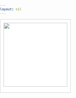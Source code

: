 ```yaml
---
layout: nil
---
```

<html>
<head>
    <meta charset="utf-8" />
    <title>s</title>
    <link rel="shortcut icon" href="/favicon.ico" type="image/x-icon" />
    <script type="text/javascript" src="/js/jquery-1.7.1.min.js"> </script>
    <style type="text/css">
    	body,ul,li,h3 { margin: 0px; padding: 0px; list-style: none; font-family:Microsoft YaHei,\5FAE\8F6F\96C5\9ED1,tahoma,arial,simsun,\5B8B\4F53;font-size:12px;color:#444;}
    	#lxf-box { position: relative; }
    	#lxf-box li { position: absolute; background: #fff; border: solid 1px #ccc; text-align: center; padding: 10px; left: 0px; top: 0px;}
    	h3 { padding-top: 8px;}
	img { width: 200px; height: auto; display: block; border: 0}
	li { -webkit-transition: all .7s ease-out .1s; -moz-transition: all .7s ease-out; -o-transition: all .7s ease-out .1s; transition: all .7s ease-out .1s }
    </style>
</head>
<body>
<ul id="lxf-box">
	<li>
	    <a href="#"><img src="http://www.liuxiaofan.com/demo/waterfall/OLqypfV.jpg"></a>
	    <h3></h3>	
	</li>
	<li>
            <a href="#"><img src="http://www.liuxiaofan.com/demo/waterfall/OLqypfV.jpg"></a>
            <h3></h3>
        </li>
	<li>
            <a href="#"><img src="http://www.liuxiaofan.com/demo/waterfall/OLqypfV.jpg"></a>
            <h3></h3>
        </li>
	<li>
            <a href="#"><img src="http://www.liuxiaofan.com/demo/waterfall/OLqypfV.jpg"></a>
            <h3></h3>
        </li>
	<li>
            <a href="#"><img src="http://www.liuxiaofan.com/demo/waterfall/OLqypfV.jpg"></a>
            <h3></h3>
        </li>
	<li>
            <a href="#"><img src="http://www.liuxiaofan.com/demo/waterfall/OLqypfV.jpg"></a>
            <h3></h3>
        </li>
	<li>
            <a href="#"><img src="http://www.liuxiaofan.com/demo/waterfall/OLqypfV.jpg"></a>
            <h3></h3>
        </li>
	<li>
            <a href="#"><img src="http://www.liuxiaofan.com/demo/waterfall/OLqypfV.jpg"></a>
            <h3></h3>
        </li>
	<li>
            <a href="#"><img src="http://www.liuxiaofan.com/demo/waterfall/OLqypfV.jpg"></a>
            <h3></h3>
        </li>
</ul>
<script>
var margin = 10;
var li=$("li");
var li_W = li[0].offsetWidth+margin;

function liuxiaofan(){
    var h = [];
    for (var i =0; i<li.length; i++){
    }
}

function getarraykey(s, v){
    for(k in s){
        if(s[k] == v){
            return k;
        }
    }
}
</script>
</body>
</html>
